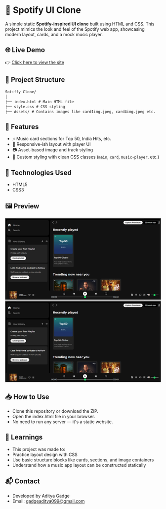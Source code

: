 # 🎵 Spotify UI Clone

A simple static **Spotify-inspired UI clone** built using HTML and CSS. This project mimics the look and feel of the Spotify web app, showcasing modern layout, cards, and a mock music player.

## 🌐 Live Demo
👉 [Click here to view the site](https://spotiffy-clone.onrender.com/)

## 📂 Project Structure
```
Sotiffy Clone/
│
├── index.html # Main HTML file
├── style.css # CSS styling
├── Assets/ # Contains images like card1img.jpeg, card4img.jpeg etc.
```

## 🚀 Features

- 🎶 Music card sections for Top 50, India Hits, etc.
- 📱 Responsive-ish layout with player UI
- 📷 Asset-based image and track styling
- 🎨 Custom styling with clean CSS classes (`main`, `card`, `music-player`, etc.)

## 🔧 Technologies Used

- HTML5
- CSS3

## 🖼️ Preview

![Website Preview](image.png)
![alt text](image-1.png)

## 📥 How to Use
- Clone this repository or download the ZIP.
- Open the index.html file in your browser.
- No need to run any server — it's a static website.

## 🧠 Learnings
- This project was made to:
- Practice layout design with CSS
- Use basic structure blocks like cards, sections, and image containers
- Understand how a music app layout can be constructed statically

## 📬 Contact
- Developed by Aditya Gadge
- Email: gadgeaditya099@gmail.com
